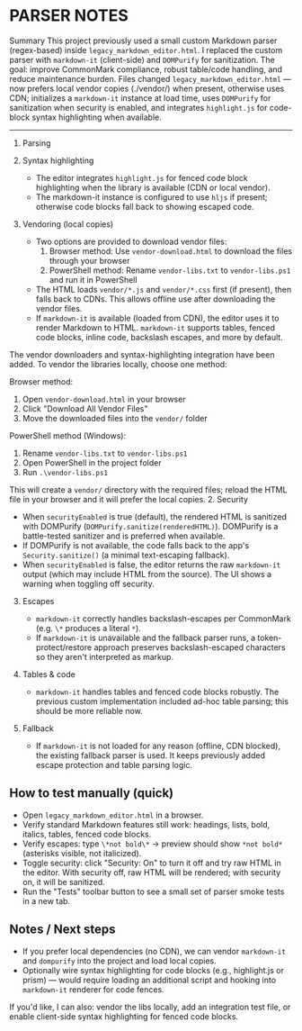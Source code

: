 PARSER NOTES
============

Summary
This project previously used a small custom Markdown parser (regex-based) inside `legacy_markdown_editor.html`. I replaced the custom parser with `markdown-it` (client-side) and `DOMPurify` for sanitization. The goal: improve CommonMark compliance, robust table/code handling, and reduce maintenance burden.
Files changed
 `legacy_markdown_editor.html` — now prefers local vendor copies (./vendor/) when present, otherwise uses CDN; initializes a `markdown-it` instance at load time, uses `DOMPurify` for sanitization when security is enabled, and integrates `highlight.js` for code-block syntax highlighting when available.

----------------------
1. Parsing

6. Syntax highlighting
   - The editor integrates `highlight.js` for fenced code block highlighting when the library is available (CDN or local vendor).
   - The markdown-it instance is configured to use `hljs` if present; otherwise code blocks fall back to showing escaped code.

7. Vendoring (local copies)
   - Two options are provided to download vendor files:
     1. Browser method: Use `vendor-download.html` to download the files through your browser
     2. PowerShell method: Rename `vendor-libs.txt` to `vendor-libs.ps1` and run it in PowerShell
   - The HTML loads `vendor/*.js` and `vendor/*.css` first (if present), then falls back to CDNs. This allows offline use after downloading the vendor files.
   - If `markdown-it` is available (loaded from CDN), the editor uses it to render Markdown to HTML. `markdown-it` supports tables, fenced code blocks, inline code, backslash escapes, and more by default.

The vendor downloaders and syntax-highlighting integration have been added. To vendor the libraries locally, choose one method:

Browser method:
1. Open `vendor-download.html` in your browser
2. Click "Download All Vendor Files"
3. Move the downloaded files into the `vendor/` folder

PowerShell method (Windows):
1. Rename `vendor-libs.txt` to `vendor-libs.ps1`
2. Open PowerShell in the project folder
3. Run `.\vendor-libs.ps1`

This will create a `vendor/` directory with the required files; reload the HTML file in your browser and it will prefer the local copies.
2. Security
   - When `securityEnabled` is true (default), the rendered HTML is sanitized with DOMPurify (`DOMPurify.sanitize(renderedHTML)`). DOMPurify is a battle-tested sanitizer and is preferred when available.
   - If DOMPurify is not available, the code falls back to the app's `Security.sanitize()` (a minimal text-escaping fallback).
   - When `securityEnabled` is false, the editor returns the raw `markdown-it` output (which may include HTML from the source). The UI shows a warning when toggling off security.

3. Escapes
   - `markdown-it` correctly handles backslash-escapes per CommonMark (e.g. `\*` produces a literal `*`).
   - If `markdown-it` is unavailable and the fallback parser runs, a token-protect/restore approach preserves backslash-escaped characters so they aren't interpreted as markup.

4. Tables & code
   - `markdown-it` handles tables and fenced code blocks robustly. The previous custom implementation included ad-hoc table parsing; this should be more reliable now.

5. Fallback
   - If `markdown-it` is not loaded for any reason (offline, CDN blocked), the existing fallback parser is used. It keeps previously added escape protection and table parsing logic.

How to test manually (quick)
----------------------------
- Open `legacy_markdown_editor.html` in a browser.
- Verify standard Markdown features still work: headings, lists, bold, italics, tables, fenced code blocks.
- Verify escapes: type `\*not bold\*` → preview should show `*not bold*` (asterisks visible, not italicized).
- Toggle security: click "Security: On" to turn it off and try raw HTML in the editor. With security off, raw HTML will be rendered; with security on, it will be sanitized.
- Run the "Tests" toolbar button to see a small set of parser smoke tests in a new tab.

Notes / Next steps
------------------
- If you prefer local dependencies (no CDN), we can vendor `markdown-it` and `dompurify` into the project and load local copies.
- Optionally wire syntax highlighting for code blocks (e.g., highlight.js or prism) — would require loading an additional script and hooking into `markdown-it` renderer for code fences.

If you'd like, I can also: vendor the libs locally, add an integration test file, or enable client-side syntax highlighting for fenced code blocks.